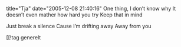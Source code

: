 title="Tja"
date="2005-12-08 21:40:16"
One thing, I don’t know why
It doesn’t even mather how hard you try
Keep that in mind

Just break a silence
Cause I’m drifting away
Away from you

[[!tag  generelt

